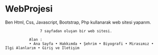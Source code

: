 # WebProjesi

 Ben Html, Css, Javascript, Bootstrap, Php kullanarak web sitesi yaparım.
                   
                    7 sayfadan oluşan bir web sitesi.
                       
               Alan :
               • Ana Sayfa • Hakkımda • Şehrim • Biyografi • Mirasımız • İlgi Alanlarım • Giriş ve İletişim
